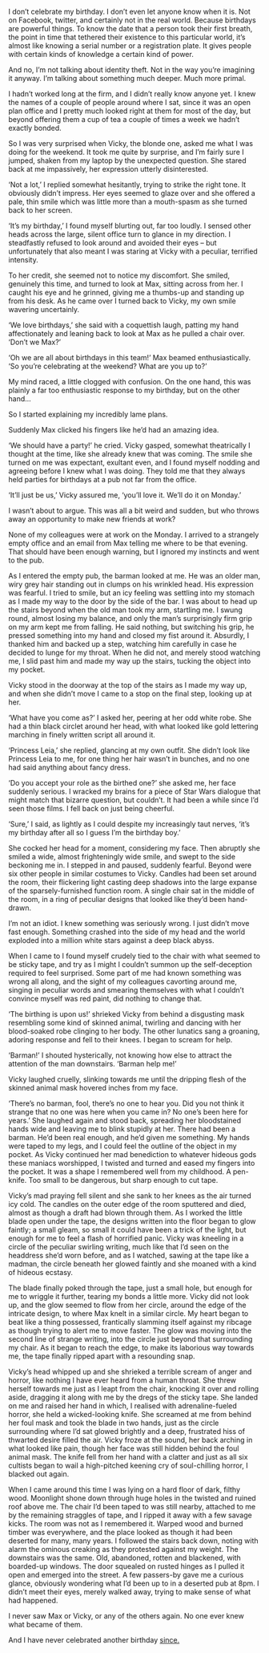 I don’t celebrate my birthday. I don’t even let anyone know when it is. Not on Facebook, twitter, and certainly not in the real world. Because birthdays are powerful things. To know the date that a person took their first breath, the point in time that tethered their existence to this particular world, it’s almost like knowing a serial number or a registration plate. It gives people with certain kinds of knowledge a certain kind of power.

  
And no, I’m not talking about identity theft. Not in the way you’re imagining it anyway. I’m talking about something much deeper. Much more primal.

  
I hadn’t worked long at the firm, and I didn’t really know anyone yet. I knew the names of a couple of people around where I sat, since it was an open plan office and I pretty much looked right at them for most of the day, but beyond offering them a cup of tea a couple of times a week we hadn’t exactly bonded.

  
So I was very surprised when Vicky, the blonde one, asked me what I was doing for the weekend. It took me quite by surprise, and I’m fairly sure I jumped, shaken from my laptop by the unexpected question. She stared back at me impassively, her expression utterly disinterested.

  
‘Not a lot,’ I replied somewhat hesitantly, trying to strike the right tone. It obviously didn’t impress. Her eyes seemed to glaze over and she offered a pale, thin smile which was little more than a mouth-spasm as she turned back to her screen.

  
‘It’s my birthday,’ I found myself blurting out, far too loudly. I sensed other heads across the large, silent office turn to glance in my direction. I steadfastly refused to look around and avoided their eyes – but unfortunately that also meant I was staring at Vicky with a peculiar, terrified intensity.

  
To her credit, she seemed not to notice my discomfort. She smiled, genuinely this time, and turned to look at Max, sitting across from her. I caught his eye and he grinned, giving me a thumbs-up and standing up from his desk. As he came over I turned back to Vicky, my own smile wavering uncertainly.

  
‘We love birthdays,’ she said with a coquettish laugh, patting my hand affectionately and leaning back to look at Max as he pulled a chair over. ‘Don’t we Max?’

  
‘Oh we are all about birthdays in this team!’ Max beamed enthusiastically. ‘So you’re celebrating at the weekend? What are you up to?’

  
My mind raced, a little clogged with confusion. On the one hand, this was plainly a far too enthusiastic response to my birthday, but on the other hand...

  
So I started explaining my incredibly lame plans.

  
Suddenly Max clicked his fingers like he’d had an amazing idea.

  
‘We should have a party!’ he cried. Vicky gasped, somewhat theatrically I thought at the time, like she already knew that was coming. The smile she turned on me was expectant, exultant even, and I found myself nodding and agreeing before I knew what I was doing. They told me that they always held parties for birthdays at a pub not far from the office.

  
‘It’ll just be us,’ Vicky assured me, ‘you’ll love it. We’ll do it on Monday.’

  
I wasn’t about to argue. This was all a bit weird and sudden, but who throws away an opportunity to make new friends at work?

  
None of my colleagues were at work on the Monday. I arrived to a strangely empty office and an email from Max telling me where to be that evening. That should have been enough warning, but I ignored my instincts and went to the pub.

  
As I entered the empty pub, the barman looked at me. He was an older man, wiry grey hair standing out in clumps on his wrinkled head. His expression was fearful. I tried to smile, but an icy feeling was settling into my stomach as I made my way to the door by the side of the bar. I was about to head up the stairs beyond when the old man took my arm, startling me. I swung round, almost losing my balance, and only the man’s surprisingly firm grip on my arm kept me from falling. He said nothing, but switching his grip, he pressed something into my hand and closed my fist around it. Absurdly, I thanked him and backed up a step, watching him carefully in case he decided to lunge for my throat. When he did not, and merely stood watching me, I slid past him and made my way up the stairs, tucking the object into my pocket.

  
Vicky stood in the doorway at the top of the stairs as I made my way up, and when she didn’t move I came to a stop on the final step, looking up at her.

  
‘What have you come as?’ I asked her, peering at her odd white robe. She had a thin black circlet around her head, with what looked like gold lettering marching in finely written script all around it.  
‘Princess Leia,’ she replied, glancing at my own outfit. She didn’t look like Princess Leia to me, for one thing her hair wasn’t in bunches, and no one had said anything about fancy dress.

  
‘Do you accept your role as the birthed one?’ she asked me, her face suddenly serious. I wracked my brains for a piece of Star Wars dialogue that might match that bizarre question, but couldn’t. It had been a while since I’d seen those films. I fell back on just being cheerful.

  
‘Sure,’ I said, as lightly as I could despite my increasingly taut nerves, ‘it’s my birthday after all so I guess I’m the birthday boy.’

  
She cocked her head for a moment, considering my face. Then abruptly she smiled a wide, almost frighteningly wide smile, and swept to the side beckoning me in. I stepped in and paused, suddenly fearful. Beyond were six other people in similar costumes to Vicky. Candles had been set around the room, their flickering light casting deep shadows into the large expanse of the sparsely-furnished function room. A single chair sat in the middle of the room, in a ring of peculiar designs that looked like they’d been hand-drawn.

  
I’m not an idiot. I knew something was seriously wrong. I just didn’t move fast enough. Something crashed into the side of my head and the world exploded into a million white stars against a deep black abyss.

  
When I came to I found myself crudely tied to the chair with what seemed to be sticky tape, and try as I might I couldn’t summon up the self-deception required to feel surprised. Some part of me had known something was wrong all along, and the sight of my colleagues cavorting around me, singing in peculiar words and smearing themselves with what I couldn’t convince myself was red paint, did nothing to change that.

  
‘The birthing is upon us!’ shrieked Vicky from behind a disgusting mask resembling some kind of skinned animal, twirling and dancing with her blood-soaked robe clinging to her body. The other lunatics sang a groaning, adoring response and fell to their knees. I began to scream for help.

  
‘Barman!’ I shouted hysterically, not knowing how else to attract the attention of the man downstairs. ‘Barman help me!’

  
Vicky laughed cruelly, slinking towards me until the dripping flesh of the skinned animal mask hovered inches from my face.

‘There’s no barman, fool, there’s no one to hear you. Did you not think it strange that no one was here when you came in? No one’s been here for years.’ She laughed again and stood back, spreading her bloodstained hands wide and leaving me to blink stupidly at her. There had been a barman. He’d been real enough, and he’d given me something. My hands were taped to my legs, and I could feel the outline of the object in my pocket. As Vicky continued her mad benediction to whatever hideous gods these maniacs worshipped, I twisted and turned and eased my fingers into the pocket. It was a shape I remembered well from my childhood. A pen-knife. Too small to be dangerous, but sharp enough to cut tape.

  
Vicky’s mad praying fell silent and she sank to her knees as the air turned icy cold. The candles on the outer edge of the room sputtered and died, almost as though a draft had blown through them. As I worked the little blade open under the tape, the designs written into the floor began to glow faintly; a small gleam, so small it could have been a trick of the light, but enough for me to feel a flash of horrified panic. Vicky was kneeling in a circle of the peculiar swirling writing, much like that I’d seen on the headdress she’d worn before, and as I watched, sawing at the tape like a madman, the circle beneath her glowed faintly and she moaned with a kind of hideous ecstasy.

  
The blade finally poked through the tape, just a small hole, but enough for me to wriggle it further, tearing my bonds a little more. Vicky did not look up, and the glow seemed to flow from her circle, around the edge of the intricate design, to where Max knelt in a similar circle. My heart began to beat like a thing possessed, frantically slamming itself against my ribcage as though trying to alert me to move faster. The glow was moving into the second line of strange writing, into the circle just beyond that surrounding my chair. As it began to reach the edge, to make its laborious way towards me, the tape finally ripped apart with a resounding snap. 

Vicky’s head whipped up and she shrieked a terrible scream of anger and horror, like nothing I have ever heard from a human throat. She threw herself towards me just as I leapt from the chair, knocking it over and rolling aside, dragging it along with me by the dregs of the sticky tape. She landed on me and raised her hand in which, I realised with adrenaline-fueled horror, she held a wicked-looking knife. She screamed at me from behind her foul mask and took the blade in two hands, just as the circle surrounding where I’d sat glowed brightly and a deep, frustrated hiss of thwarted desire filled the air. Vicky froze at the sound, her back arching in what looked like pain, though her face was still hidden behind the foul animal mask. The knife fell from her hand with a clatter and just as all six cultists began to wail a high-pitched keening cry of soul-chilling horror, I blacked out again.

  
When I came around this time I was lying on a hard floor of dark, filthy wood. Moonlight shone down through huge holes in the twisted and ruined roof above me. The chair I’d been taped to was still nearby, attached to me by the remaining straggles of tape, and I ripped it away with a few savage kicks. The room was not as I remembered it. Warped wood and burned timber was everywhere, and the place looked as though it had been deserted for many, many years. I followed the stairs back down, noting with alarm the ominous creaking as they protested against my weight. The downstairs was the same. Old, abandoned, rotten and blackened, with boarded-up windows. The door squealed on rusted hinges as I pulled it open and emerged into the street. A few passers-by gave me a curious glance, obviously wondering what I’d been up to in a deserted pub at 8pm. I didn’t meet their eyes, merely walked away, trying to make sense of what had happened.

  
I never saw Max or Vicky, or any of the others again. No one ever knew what became of them.

  
And I have never celebrated another birthday [since.](http://sdjackson.blogspot.com/2023/05/the-shrouded-throne-available-now.html)